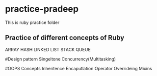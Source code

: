 # practice-pradeep
This is ruby practice folder

## Practice of different concepts of Ruby
ARRAY
HASH
LINKED LIST
STACK
QUEUE

#Design pattern
Singeltone
Concurrency(Multitasking)

#OOPS Concepts
Inheritence
Encaputlation
Operator Overrideing
Mixins
